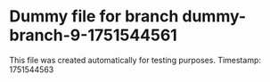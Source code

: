 # Dummy file for branch dummy-branch-9-1751544561

This file was created automatically for testing purposes.
Timestamp: 1751544563